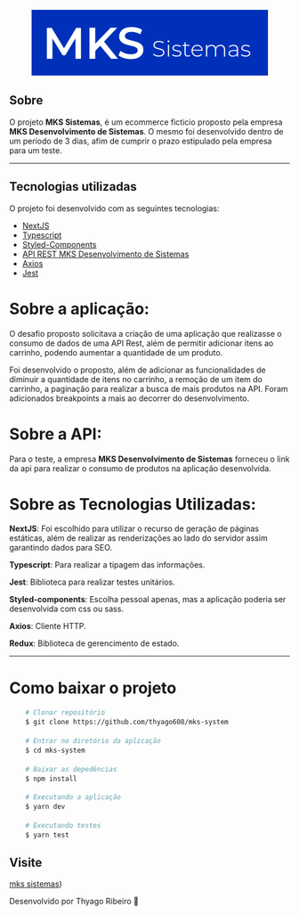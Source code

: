 <p align="center">
 <img src="/public/logo.png" alt="mks-sistemas" />
</p>

## Sobre

O projeto **MKS Sistemas**, é um ecommerce ficticio proposto pela empresa **MKS Desenvolvimento de Sistemas**. O mesmo foi desenvolvido dentro de um período de 3 dias, afim de cumprir o prazo estipulado pela empresa para um teste.

---

## Tecnologias utilizadas

O projeto foi desenvolvido com as seguintes tecnologias:

- [NextJS](https://fluxmusic.vercel.app)
- [Typescript](https://www.typescriptlang.org/)
- [Styled-Components](https://styled-components.com)
- [API REST MKS Desenvolvimento de Sistemas](https://mks-frontend-challenge-api.herokuapp.com/api-docs/)
- [Axios](https://axios-http.com/docs/intro)
- [Jest](https://jestjs.io/pt-BR/)

# Sobre a aplicação:

O desafio proposto solicitava a criação de uma aplicação que realizasse o consumo de dados de uma API Rest, além de permitir adicionar itens ao carrinho, podendo aumentar a quantidade de um produto.

Foi desenvolvido o proposto, além de adicionar as funcionalidades de diminuir a quantidade de itens no carrinho, a remoção de um item do carrinho, a paginação para realizar a busca de mais produtos na API. Foram adicionados breakpoints a mais ao decorrer do desenvolvimento. 

# Sobre a API:

Para o teste, a empresa **MKS Desenvolvimento de Sistemas** forneceu o link da api para realizar o consumo de produtos na aplicação desenvolvida.

# Sobre as Tecnologias Utilizadas:

**NextJS**: Foi escolhido para utilizar o recurso de geração de páginas estáticas, além de realizar as renderizações ao lado do servidor assim garantindo dados para SEO.

**Typescript**: Para realizar a tipagem das informações.

**Jest**: Biblioteca para realizar testes unitários.

**Styled-components**: Escolha pessoal apenas, mas a aplicação poderia ser desenvolvida com css ou sass.

**Axios**: Cliente HTTP.

**Redux**: Biblioteca de gerencimento de estado.

---

# Como baixar o projeto

```bash
    # Clonar repositório
    $ git clone https://github.com/thyago608/mks-system

    # Entrar no diretório da aplicação
    $ cd mks-system

    # Baixar as depedências
    $ npm install

    # Executando a aplicação
    $ yarn dev
    
    # Executando testes
    $ yarn test
```

## Visite

[mks sistemas]([https://mks-system-pjj13d9m8-thyago608.vercel.app/]))

Desenvolvido por Thyago Ribeiro 👋
